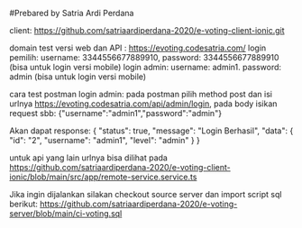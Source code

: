 #Prebared by Satria Ardi Perdana

client: https://github.com/satriaardiperdana-2020/e-voting-client-ionic.git

domain test versi web dan API : https://evoting.codesatria.com/
login pemilih: username: 3344556677889910, password: 3344556677889910 (bisa untuk login versi mobile)
login admin: username: admin1. password: admin (bisa untuk login versi mobile)


cara test postman login admin:
pada postman pilih method post dan isi urlnya https://evoting.codesatria.com/api/admin/login, pada body isikan request sbb:
{"username":"admin1","password":"admin"}

Akan dapat response:
{
    "status": true,
    "message": "Login Berhasil",
    "data": {
        "id": "2",
        "username": "admin1",
        "level": "admin"
    }
}

untuk api yang lain urlnya bisa dilihat pada https://github.com/satriaardiperdana-2020/e-voting-client-ionic/blob/main/src/app/remote-service.service.ts


Jika ingin dijalankan silakan checkout source server dan import script sql berikut:
https://github.com/satriaardiperdana-2020/e-voting-server/blob/main/ci-voting.sql
